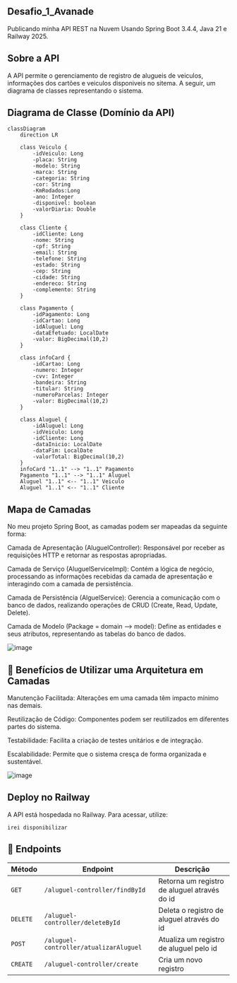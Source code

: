 ## Desafio_1_Avanade

Publicando minha API REST na Nuvem Usando Spring Boot 3.4.4, Java 21 e Railway 2025.

 ## Sobre a API
A API permite o gerenciamento de registro de alugueis de veiculos, informações dos cartões e veiculos disponiveis no sitema. A seguir, um diagrama de classes representando o sistema.

## Diagrama de Classe (Domínio da API)

```mermaid 
classDiagram
    direction LR
    
    class Veiculo {
        -idVeiculo: Long
        -placa: String
        -modelo: String
        -marca: String
        -categoria: String
        -cor: String
        -KmRodados:Long
        -ano: Integer
        -disponivel: boolean
        -valorDiaria: Double
    }

    class Cliente {
        -idCliente: Long
        -nome: String
        -cpf: String
        -email: String
        -telefone: String
        -estado: String
        -cep: String
        -cidade: String
        -endereco: String
        -complemento: String
    }
    
    class Pagamento {
        -idPagamento: Long
        -idCartao: Long
        -idAluguel: Long
        -dataEfetuado: LocalDate
        -valor: BigDecimal(10,2)
    }

    class infoCard {
        -idCartao: Long
        -numero: Integer
        -cvv: Integer
        -bandeira: String
        -titular: String
        -numeroParcelas: Integer
        -valor: BigDecimal(10,2)
    }

    class Aluguel {
        -idAluguel: Long
        -idVeiculo: Long
        -idCliente: Long
        -dataInicio: LocalDate
        -dataFim: LocalDate
        -valorTotal: BigDecimal(10,2)
    }
    infoCard "1..1" --> "1..1" Pagamento
    Pagamento "1..1" --> "1..1" Aluguel
    Aluguel "1..1" <-- "1..1" Veiculo
    Aluguel "1..1" <-- "1..1" Cliente
```


## Mapa de Camadas

No meu projeto Spring Boot, as camadas podem ser mapeadas da seguinte forma:

Camada de Apresentação (AluguelController): Responsável por receber as requisições HTTP e retornar as respostas 
apropriadas.

Camada de Serviço (AluguelServiceImpl): Contém a lógica de negócio, processando as informações recebidas da camada 
de apresentação e interagindo com a camada de persistência.

Camada de Persistência (AlguelService): Gerencia a comunicação com o banco de dados, realizando 
operações de CRUD (Create, Read, Update, Delete).

Camada de Modelo (Package = domain --> model): Define as entidades e seus atributos, representando as tabelas do 
banco de dados.

![image](https://github.com/user-attachments/assets/4010d8cf-ded0-4366-aa0a-37d1337d43aa)

## 🎯 Benefícios de Utilizar uma Arquitetura em Camadas
Manutenção Facilitada: Alterações em uma camada têm impacto mínimo nas demais.​

Reutilização de Código: Componentes podem ser reutilizados em diferentes partes do sistema.​

Testabilidade: Facilita a criação de testes unitários e de integração.​

Escalabilidade: Permite que o sistema cresça de forma organizada e sustentável.

![image](https://github.com/user-attachments/assets/18853087-e564-4769-b477-269da8637fe8)


## Deploy no Railway

A API está hospedada no Railway. Para acessar, utilize:
```
irei disponibilizar
```  


## 📌 Endpoints

| Método | Endpoint       | Descrição                           |
|--------|----------------|-----------------------------------|
| `GET`  | `/aluguel-controller/findById`    | Retorna um registro de aluguel através do id        |
| `DELETE` | `/aluguel-controller/deleteById`  | Deleta o registro de aluguel através do id        |
| `POST`  | `/aluguel-controller/atualizarAluguel`    | Atualiza um registro de aluguel pelo id       |
| `CREATE` | `/aluguel-controller/create`    | Cria um novo registro            |

